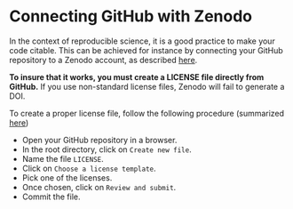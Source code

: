 Connecting GitHub with Zenodo
==================================

In the context of reproducible science, it is a good practice to make your code citable. This can be achieved for instance by connecting your GitHub repository 
to a Zenodo account, as described [here](https://guides.github.com/activities/citable-code/).

**To insure that it works, you must create a LICENSE file directly from GitHub.** If you use non-standard license files, Zenodo will fail to generate a 
DOI.

To create a proper license file, follow the following procedure (summarized [here](https://www.freecodecamp.org/news/how-open-source-licenses-work-and-how-to-add-them-to-your-projects-34310c3cf94/))

- Open your GitHub repository in a browser.
- In the root directory, click on `Create new file`.
- Name the file `LICENSE`.
- Click on `Choose a license template`.
- Pick one of the licenses.
- Once chosen, click on `Review and submit`.
- Commit the file.
